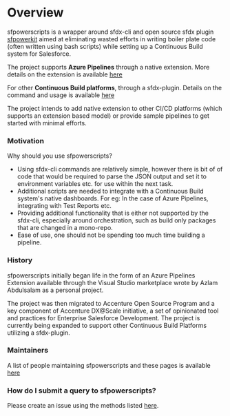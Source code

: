 # Overview

sfpowerscripts is a wrapper around sfdx-cli and open source sfdx plugin [sfpowerkit](https://github.com/Accenture/sfpowerkit) aimed at eliminating wasted efforts in writing boiler plate code \(often written using bash scripts\) while setting up a Continuous Build system for Salesforce. 

The project supports **Azure Pipelines** through a native extension. More details on the extension is available [here](https://github.com/Accenture/sfpowerscripts/tree/develop/packages/azpipelines)

For other **Continuous Build platforms**, through a sfdx-plugin. Details on the command and usage is available [here](https://www.npmjs.com/package/@dxatscale/sfpowerscripts)

The project intends to add native extension to other CI/CD platforms \(which supports an extension based model\) or provide sample pipelines to get started with minimal efforts.

### Motivation

Why should you use sfpowerscripts? 

* Using sfdx-cli commands are relatively simple, however there is bit of of code that would be required to parse the JSON output and set it to environment variables etc. for use within the next task.
* Additional scripts are needed to integrate with a Continuous Build system's native dashboards. For eg: In the case of Azure Pipelines, integrating with Test Reports etc.
* Providing additional functionality that is either not supported by the sfdx-cli, especially around orchestration, such as build only packages that are changed in a mono-repo.
* Ease of use, one should not be spending too much time building a pipeline.

### History

sfpowerscripts initially began life in the form of an Azure Pipelines Extension available through the Visual Studio marketplace wrote by Azlam Abdulsalam as a personal project.

The project was then migrated to Accenture Open Source Program and a key component of Accenture DX@Scale initiative, a set of opinionated tool and practices for Enterprise Salesforce Development. The project is currently being expanded to support other Continuous Build Platforms utilizing a sfdx-plugin.

### Maintainers

A list of people maintaining sfpowerscripts and these pages is available [here](maintainers.md)

### How do I submit a query to sfpowerscripts?

Please create an issue using the methods listed [here](https://sfpowerscripts.com/support/).


